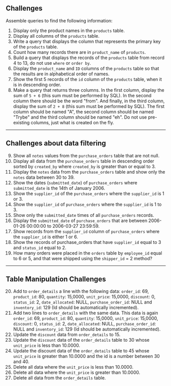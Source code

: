## Challenges

Assemble queries to find the following information:

1. Display only the product names in the `products` table.
2. Display all columns of the `products` table.
3. Write a query that displays the column that represents the primary key of the `products` table.
4. Count how many records there are in `product_name` of `products`.
5. Build a query that displays the records of the `products` table from record 4 to 13, do not use `where` or `order by`.
6. Display the `product_name` and `ID` columns of the `products` table so that the results are in alphabetical order of names.
7. Show the first 5 records of the `id` column of the `products` table, when it is in descending order.
8. Make a query that returns three columns. In the first column, display the sum of `5 + 6` (this sum must be performed by SQL). In the second column there should be the word "from". And finally, in the third column, display the sum of `2 + 8` (this sum must be performed by SQL). The first column should be named "A", the second column should be named "Trybe" and the third column should be named "eh". Do not use pre-existing columns, just what is created on the fly.

---

## Challenges about data filtering

9. Show all `notes` values ​​from the `purchase_orders` table that are not null.
10. Display all data from the `purchase_orders` table in descending order sorted by `created_by` where `created_by` is greater than or equal to 3.
11. Display the `notes` data from the `purchase_orders` table and show only the `notes` data between 30 to 39.
12. Show the dates (`submitted_date`) of `purchase_orders` where `submitted_date` is the 14th of January 2006.
13. Show the `supplier_id` of the `purchase_orders` where the `supplier_id` is 1 or 3.
14. Show the `supplier_id` of `purchase_orders` where the `supplier_id` is 1 to 3.
15. Show only the `submitted_date` times of all `purchase_orders` records.
16. Display the `submitted_date` of `purchase_orders` that are between 2006-01-26 00:00:00 to 2006-03-27 23:59:59.
17. Show records from the `supplier_id` column of `purchase_orders` where the `supplier_id` is either 1 or 6.
18. Show the records of purchase_orders that have `supplier_id` equal to 3 and `status_id` equal to 2.
19. How many orders were placed in the `orders` table by `employee_id` equal to 6 or 5, and that were shipped using the `shipper_id` = 2 method?

---

## Table Manipulation Challenges 

20. Add to `order_details` a line with the following data: `order_id`: 69, `product_id`: 80, `quantity`: 15,0000, `unit_price`: 15,0000, `discount`: 0, `status_id`: 2, `date_allocated`: NULL, `purchase_order_id`: NULL and `inventory_id`: 129 (Id should be automatically incremented).
21. Add two lines to `order_details` with the same data. This data is again `order_id`: 69, `product_id`: 80, `quantity`: 15,0000, `unit_price`: 15,0000, `discount`: 0, `status_id`: 2, `date_allocated`: NULL, `purchase_order_id`: NULL and `inventory_id`: 129 (Id should be automatically incremented).
22. Update the `discount` data from `order_details` to 15.
23. Update the `discount` data of the `order_details` table to 30 whose `unit_price` is less than 10.0000.
24. Update the discount data of the `order_details` table to 45 whose `unit_price` is greater than 10.0000 and the id is a number between 30 and 40.
25. Delete all data where the `unit_price` is less than 10.0000.
26. Delete all data where the `unit_price` is greater than 10.0000.
27. Delete all data from the `order_details` table.

